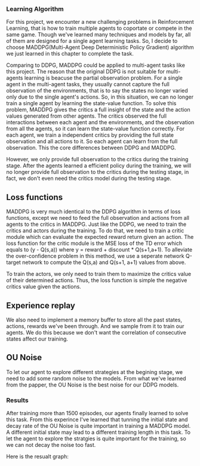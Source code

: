 ### Learning Algorithm
For this project, we encounter a new challenging problems in Reinforcement Learning, that is how to train multiple agents to coportate or compete in the same game. Though we've learned
many techniques and models by far, all of them are designed for a single agent learning tasks. So, I decide to choose MADDPG(Multi-Agent Deep Deterministic Policy Gradient) algorithm
we just learned in this chapter to complete the task.

Comparing to DDPG, MADDPG could be applied to multi-agent tasks like this project. The reason that the original DDPG is not suitable for multi-agents learning is beacuse the partial observation problem.
For a single agent in the multi-agent tasks, they usually cannot capture the full observation of the environments, that is to say the states no longer varied only due to the single agent's actions.
So, in this situation, we can no longer train a single agent by learning the state-value function. To solve this problem, MADDPG gives the critics a full insight of the state and the action values generated from other agents.
The critics observed the full interactions between each agent and the environments, and the observation from all the agents, so it can learn the state-value function correctly.
For each agent, we train a independent critics by providing the full state observation and all actions to it. So each agent can learn from the full observation. This the core differences
between DDPG and MADDPG.

However, we only provide full observation to the critics during the training stage. After the agents learned a efficient policy during the training, we will no longer provide full observation
to the critics during the testing stage, in fact, we don't even need the critics model during the testing stage.

## Loss functions
MADDPG is very much identical to the DDPG algorithm in terms of loss functions, except we need to feed the full observation and actions from all agents to the critics in MADDPG. 
Just like the DDPG, we need to train the critics and actors during the training. To do that, we need to train a critic module which can evaluate the expected reward return given an action.
The loss function for the critic module is the MSE loss of the TD error which equals to (y - Q(s,a)) where y = reward + discount * Q(s+1,a+1). To alleviate the over-confidence problem
in this method, we use a seperate network Q-target network to compute the Q(s,a) and Q(s+1, a+1) values from above. 

To train the actors, we only need to train them to maximize the critics value of their determined actions. Thus, the loss function is simple the negative critics value given the actions.

## Experience replay
We also need to implement a memory buffer to store all the past states, actions, rewards we've been through. And we sample from it to train our agents. We do this because we don't want
the correlation of consecutive states affect our training.

## OU Noise
To let our agent to explore different strategies at the begining stage, we need to add some random noise to the models. From what we've learned from the papper, the OU Noise is the best 
noise for our DDPG models.

### Results
After training more than 1500 episodes, our agents finally learned to solve this task. From this experince I've learned that tunning the initial state and decay rate of the OU Noise is
quite important in training a MADDPG model. A different initial state may lead to a different training length in this task. To let the agent to explore the stratgies is quite important 
for the training, so we can not decay the noise too fast. 

Here is the resualt graph:
